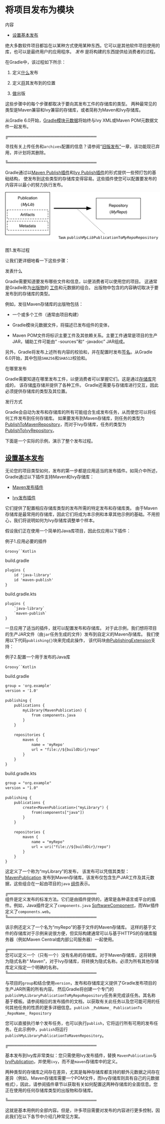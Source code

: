 # 将项目发布为模块


内容

  * [设置基本发布](#设置基本发布)

绝大多数软件项目都旨在以某种方式使用某种东西。它可以是其他软件项目使用的库，也可以是最终用户的应用程序。
 _发布_ 是将构建的东西提供给消费者的过程。

在Gradle中，该过程如下所示：

  1. 定义[什么](#publishing_overview:what)发布

  2. 定义[将](#publishing_overview:where)其发布到的位置

  3. [做](#publishing_overview:how)出版

这些步骤中的每个步骤都取决于要向其发布工件的存储库的类型。
两种最常见的类型是Maven兼容和Ivy兼容的存储库，或者简称为Maven和Ivy存储库。

从Gradle 6.0开始，[Gradle模块元数据](/md/了解Gradle模块元数据.md#sec:understanding-gradle-module-md)将始终与Ivy XML或Maven POM元数据文件一起发布。

╔═════════════════════════════  

寻找有关上传任务和`archives`配置的信息？请参阅“[旧版发布”](https://docs.gradle.org/6.7.1/userguide/artifact_management.html#artifact_management)一章，该功能现已弃用，并计划将其删除。  
  
╚═════════════════════════════    
  
Gradle通过以[Maven Publish插件](/md/Maven发布插件.md#publishing_maven)和[Ivy Publish插件](/md/Ivy发布插件.md#publishing_ivy)的形式提供一些预打包的基础结构，
使发布到这些类型的存储库变得容易。这些插件使您可以配置要发布的内容并以最小的努力执行发布。

![发布过程](img/publishing-process.png)

图1.发布过程

让我们更详细地看一下这些步骤：

发表什么

    

Gradle需要知道要发布哪些文件和信息，以便消费者可以使用您的项目。
这通常是Gradle称为[出版物](/md/依赖管理术语.md#作品（publication）)的
[工件](/md/依赖管理术语.md#artifact)和元数据的组合。
出版物中包含的内容确切取决于要发布到的存储库的类型。[](/md/依赖管理术语.md#作品（publication）)

例如，发往Maven存储库的出版物包括：

  * 一个或多个工件（通常由项目构建）

  * Gradle模块元数据文件，将描述已发布组件的变体，

  * Maven POM文件将标识主要工件及其依赖关系。主要工件通常是项目的生产JAR，辅助工件可能由“ -sources”和“ -javadoc” JAR组成。

另外，Gradle将发布上述所有内容的校验和，并在配置时发布[签名](/md/签名作品.md)。从Gradle
6.0开始，其中包括`SHA256`和`SHA512`校验和。

在哪里发布

    

Gradle需要知道在哪里发布工件，以便消费者可以掌握它们。这是通过[存储库](/md/依赖管理术语.md#repository)完成的，
该存储[库](/md/依赖管理术语.md#repository)存储并提供了各种工件。
Gradle还需要与存储库进行交互，因此必须提供存储库的类型及其位置。

发行方式

    

Gradle会自动为发布和存储库的所有可能组合生成发布任务，从而使您可以将任何工件发布到任何存储库。
如果要发布到Maven存储库，则任务的类型为[PublishToMavenRepository](https://docs.gradle.org/6.7.1/dsl/org.gradle.api.publish.maven.tasks.PublishToMavenRepository.html)，而对于Ivy存储库，任务的类型为[PublishToIvyRepository](https://docs.gradle.org/6.7.1/dsl/org.gradle.api.publish.ivy.tasks.PublishToIvyRepository.html)。

下面是一个实际的示例，演示了整个发布过程。

## [设置基本发布](#设置基本发布)

无论您的项目类型如何，发布的第一步都是应用适当的发布插件。如简介中所述，Gradle通过以下插件支持Maven和Ivy存储库：

  * [Maven发布插件](/md/Maven发布插件.md#publishing_maven)

  * [Ivy发布插件](/md/Ivy发布插件.md#publishing_ivy)

它们提供了配置相应存储库类型的发布所需的特定发布和存储库类。
由于Maven存储库是最常用的存储库，因此它们将成为本示例和本章其他示例的基础。不用担心，我们将说明如何为Ivy存储库调整单个样本。

假设我们正在使用一个简单的Java库项目，因此仅应用以下插件：

例子1.应用必要的插件

`Groovy``Kotlin`

build.gradle

    
    
    plugins {
        id 'java-library'
        id 'maven-publish'
    }

build.gradle.kts

    
    
    plugins {
        `java-library`
        `maven-publish`
    }

一旦应用了适当的插件，就可以配置发布和存储库。
对于此示例，我们想将项目的生产JAR文件（由`jar`任务生成的文件）发布到自定义的Maven存储库。
我们使用以下代码`publishing{}`块来完成此操作，
该代码块由[PublishingExtension](https://docs.gradle.org/6.7.1/dsl/org.gradle.api.publish.PublishingExtension.html)支持：

例子2.配置一个用于发布的Java库

`Groovy``Kotlin`

build.gradle

    
    
    group = 'org.example'
    version = '1.0'
    
    publishing {
        publications {
            myLibrary(MavenPublication) {
                from components.java
            }
        }
    
        repositories {
            maven {
                name = 'myRepo'
                url = "file://${buildDir}/repo"
            }
        }
    }

build.gradle.kts

    
    
    group = "org.example"
    version = "1.0"
    
    publishing {
        publications {
            create<MavenPublication>("myLibrary") {
                from(components["java"])
            }
        }
    
        repositories {
            maven {
                name = "myRepo"
                url = uri("file://${buildDir}/repo")
            }
        }
    }

这定义了一个称为“myLibrary”的发布，
该发布可以凭借其类型：[MavenPublication](https://docs.gradle.org/6.7.1/dsl/org.gradle.api.publish.maven.MavenPublication.html)
发布到Maven存储库。该发布仅包含生产JAR工件及其元数据，这些组合在一起由项目的`java`
[组件](/md/依赖管理术语.md#component)表示。

╔═════════════════════════════    
组件是定义发布的标准方法。它们是由插件提供的，通常是各种语言或平台的插件。例如，Java插件定义了`components.java`
[SoftwareComponent](https://docs.gradle.org/6.7.1/javadoc/org/gradle/api/component/SoftwareComponent.html)，而War插件定义了`components.web`。  
╚═════════════════════════════    
  
该示例还定义了一个名为“myRepo”的基于文件的Maven存储库。
这样的基于文件的存储库对于示例来说很方便，但实际构建通常可以与基于HTTPS的存储库服务器（例如Maven
Central或内部公司服务器）一起使用。

╔═════════════════════════════    
您可以定义一个（只有一个）没有名称的存储库。对于Maven存储库，这将转换为隐式名称“
Maven”，对于Ivy存储库，将转换为隐式名称。必须为所有其他存储库定义指定一个明确的名称。  
╚═════════════════════════════    
  
与项目的`group`和结合使用`version`，发布和存储库定义提供了Gradle发布项目的生产JAR所需的所有内容。
然后Gradle将创建一个专门的`publishMyLibraryPublicationToMyRepoRepository`任务来完成该任务。其名称基于模板。请参阅相应的发布插件的文档，以获取有关此任务以及您可能可用的任何其他任务的性质的更多详细信息。`publish
_PubName_ PublicationTo _RepoName_ Repository`

您可以直接执行单个发布任务，也可以执行`publish`，它将运行所有可用的发布任务。在此示例中，`publish`将运行`publishMyLibraryPublicationToMavenRepository`。

╔═════════════════════════════  

基本发布到Ivy库非常类似：您只需使用Ivy发布插件，替换
`MavenPublication`与[IvyPublication](https://docs.gradle.org/6.7.1/dsl/org.gradle.api.publish.ivy.IvyPublication.html)，并使用`ivy`，而不是`maven`存储库中的定义。

两种类型的存储库之间存在差异，尤其是每种存储库都支持的额外元数据之间存在差异（例如，Maven存储库需要一个POM文件，而Ivy存储库则具有自己的元数据格式），因此，请参阅插件章节以获取有关如何配置这两种存储库的全面信息。您正在使用的任何存储库类型的出版物和存储库。  
  
╚═════════════════════════════    
  
这就是基本用例的全部内容。但是，许多项目需要对发布的内容进行更多控制，因此我们在以下各节中介绍几种常见方案。

